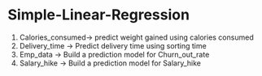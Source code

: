 # Simple-Linear-Regression
1) Calories_consumed-> predict weight gained using calories consumed
2) Delivery_time -> Predict delivery time using sorting time 
3) Emp_data -> Build a prediction model for Churn_out_rate 
4) Salary_hike -> Build a prediction model for Salary_hike

